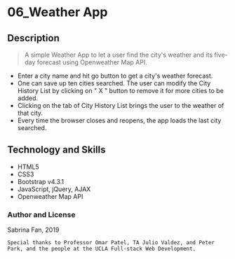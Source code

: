 # 06_Weather App

## Description

>A simple Weather App to let a user find the city's weather and its five-day forecast using Openweather Map API. 
* Enter a city name and hit go button to get a city's weather forecast.
*  One can save up ten cities searched. The user can modify the City History List by clicking on " X " button to remove it for more cities to be added.
* Clicking on the tab of City History List brings the user to the weather of that city.
* Every time the browser closes and reopens, the app loads the last city searched. 

## Technology and Skills

* HTML5
* CSS3
* Bootstrap v4.3.1
* JavaScript, jQuery, AJAX
* Openweather Map API

### Author and License
Sabrina Fan, 2019

    Special thanks to Professor Omar Patel, TA Julio Valdez, and Peter Park, and the people at the UCLA Full-stack Web Development.
